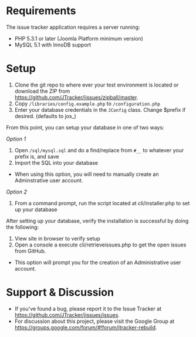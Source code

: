 Requirements
===============
The issue tracker application requires a server running:
- PHP 5.3.1 or later (Joomla Platform minimum version)  
- MySQL 5.1 with InnoDB support  

Setup
===============
1. Clone the git repo to where ever your test environment is located or download the ZIP from https://github.com/JTracker/jissues/zipball/master.
2. Copy `/libraries/config.example.php` to `/configuration.php`
3. Enter your database credentials in the `JConfig` class. Change $prefix if desired. (defaults to jos_)

From this point, you can setup your database in one of two ways:

*Option 1*

1. Open `/sql/mysql.sql` and do a find/replace from `#__` to whatever your prefix is, and save
2. Import the SQL into your database

- When using this option, you will need to manually create an Adminstrative user account.

*Option 2*

1. From a command prompt, run the script located at cli/installer.php to set up your database

After setting up your database, verify the installation is successful by doing the following:

1. View site in browser to verify setup
2. Open a console a execute cli/retrieveissues.php to get the open issues from GitHub.

- This option will prompt you for the creation of an Administrative user account.

Support & Discussion
===============
* If you've found a bug, please report it to the Issue Tracker at https://github.com/JTracker/jissues/issues.
* For discussion about this project, please visit the Google Group at https://groups.google.com/forum/#!forum/jtracker-rebuild.